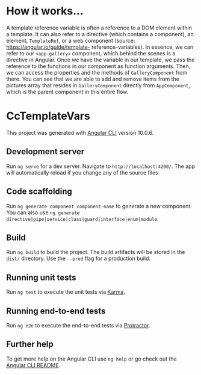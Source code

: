 # How it works...

A template reference variable is often a reference to a DOM element within a template.
It can also refer to a directive (which contains a component), an element, `TemplateRef`, or a web component (source: https://angular.io/guide/template- reference-variables).
In essence, we can refer to our `<app-gallery>` component, which behind the scenes is a directive in Angular. Once we have the variable in our template, we pass the reference to the functions in our component as function arguments. Then, we can access the properties and the methods of `GalleryComponent` from there.
You can see that we are able to add and remove items from the pictures array that resides in `GalleryComponent` directly from `AppComponent`, which is the parent component in this entire flow.

# CcTemplateVars

This project was generated with [Angular CLI](https://github.com/angular/angular-cli) version 10.0.6.

## Development server

Run `ng serve` for a dev server. Navigate to `http://localhost:4200/`. The app will automatically reload if you change any of the source files.

## Code scaffolding

Run `ng generate component component-name` to generate a new component. You can also use `ng generate directive|pipe|service|class|guard|interface|enum|module`.

## Build

Run `ng build` to build the project. The build artifacts will be stored in the `dist/` directory. Use the `--prod` flag for a production build.

## Running unit tests

Run `ng test` to execute the unit tests via [Karma](https://karma-runner.github.io).

## Running end-to-end tests

Run `ng e2e` to execute the end-to-end tests via [Protractor](http://www.protractortest.org/).

## Further help

To get more help on the Angular CLI use `ng help` or go check out the [Angular CLI README](https://github.com/angular/angular-cli/blob/master/README.md).
